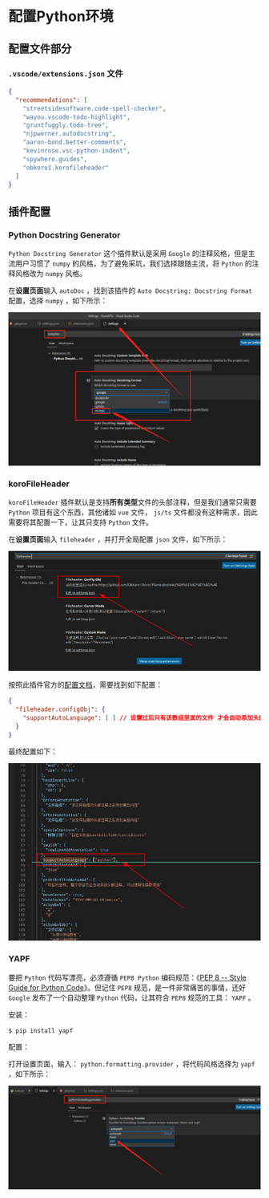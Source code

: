 # 配置Python环境

## 配置文件部分

### `.vscode/extensions.json` 文件

```json
{
  "recommendations": [
    "streetsidesoftware.code-spell-checker",
    "wayou.vscode-todo-highlight",
    "gruntfuggly.todo-tree",
    "njpwerner.autodocstring",
    "aaron-bond.better-comments",
    "kevinrose.vsc-python-indent",
    "spywhere.guides",
    "obkoro1.korofileheader"
  ]
}
```

## 插件配置

### Python Docstring Generator

`Python Docstring Generator` 这个插件默认是采用 `Google` 的注释风格，但是主流用户习惯了 `numpy` 的风格，为了避免采坑，我们选择跟随主流，将 `Python` 的注释风格改为 `numpy` 风格。

在**设置页面**输入 `autoDoc` ，找到该插件的 `Auto Docstring: Docstring Format` 配置，选择 `numpy` ，如下所示：

![PythonDocstring插件配置numpy风格](assets/images/PythonDocstring插件配置numpy风格.png)

### koroFileHeader

`koroFileHeader` 插件默认是支持**所有类型**文件的头部注释，但是我们通常只需要 `Python` 项目有这个东西，其他诸如 `vue` 文件， `js/ts` 文件都没有这种需求，因此需要将其配置一下，让其只支持 `Python` 文件。

在**设置页面**输入 `fileheader` ，并打开全局配置 `json` 文件，如下所示：

![进入kora1FileHeader插件配置方式](assets/images/进入kora1FileHeader插件配置方式.png)

按照此插件官方的[配置文档](https://github.com/OBKoro1/koro1FileHeader/wiki/%E9%85%8D%E7%BD%AE)，需要找到如下配置：

```json
{
  "fileheader.configObj": {
    "supportAutoLanguage": [ ] // 设置过后只有该数组里面的文件 才会自动添加头部注释
  }
}
```

最终配置如下：

![kora1FileHeader插件白名单配置](assets/images/kora1FileHeader插件白名单配置.png)

### YAPF

要把 `Python` 代码写漂亮，必须遵循 `PEP8 Python` 编码规范：《[PEP 8 -- Style Guide for Python Code](https://www.python.org/dev/peps/pep-0008/)》。但记住 `PEP8` 规范，是一件非常痛苦的事情，还好 `Google` 发布了一个自动整理 `Python` 代码，让其符合 `PEP8` 规范的工具： `YAPF` 。

安装：

```shell
$ pip install yapf
```

配置：

打开设置页面，输入： `python.formatting.provider` ，将代码风格选择为 `yapf` ，如下所示：

![YAPF代码风格配置](assets/images/YAPF代码风格配置.png)
